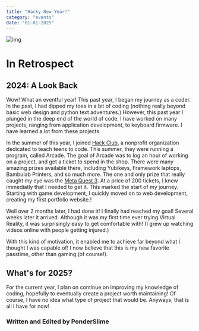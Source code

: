 ```yaml
---
title: "Hacky New Year!"
category: "events"
date: "01-01-2025"
---
```


![img](/blog/new-years/new-years.jpg)

# In Retrospect
## 2024: A Look Back

Wow! What an eventful year! This past year, I began my journey as a coder. In the past, I had dipped my toes in a bit of coding (nothing really beyond basic web design and python text adventures.) However, this past year I plunged in the deep end of the world of code. I have worked on many projects, ranging from application development, to keyboard firmware. I have learned a lot from these projects.

In the summer of this year, I joined [Hack Club](hackclub.com), a nonprofit organization dedicated to teach teens to code. This summer, they were running a program, called Arcade. The goal of Arcade was to log an hour of working on a project, and get a ticket to spend in the shop. There were many amazing prizes available there, including Yubikeys, Framework laptops, Bambulab Printers, and so much more. The one and only prize that really caught my eye was the
[Meta Quest 3](https://www.meta.com/quest/quest-3/). At a price of 200 tickets, I knew immediatly that I needed to get it. This marked the start of my journey. Starting with game development, I quickly moved on to web development, creating my first portfolio website.!

Well over 2 months later, I had done it! I finally had reached my goal! Several weeks later it arrived. Although it was my first time ever trying Virtual Reality, it was surprisingly easy to get comfortable with! (I grew up watching videos online with people getting injured.)

With this kind of motivation, it enabled me to achieve far beyond what I thought I was capable of! I now believe that this is my new favorite passtime, other than gaming (of course!).

## What's for 2025?

For the current year, I plan on continue on improving my knowledge of coding, hopefully to eventually create a project worth maintaining! Of course, I have no idea what type of project that would be. Anyways, that is all I have for now!


### Written and Edited by PonderSlime